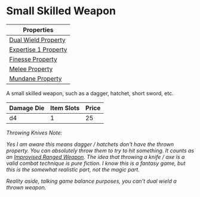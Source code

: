 # Small Skilled Weapon

| Properties                                                                 |
| -------------------------------------------------------------------------- |
| [Dual Wield Property](../../Weapon%20Properties/Dual%20Wield%20Property.md)   |
| [Expertise 1 Property](../../Weapon%20Properties/Expertise%20X%20Property.md) |
| [Finesse Property](../../Weapon%20Properties/Finesse%20Property.md)           |
| [Melee Property](../../Weapon%20Properties/Melee%20Property.md)               |
| [Mundane Property](../../Material%20Properties/Mundane%20Property.md)   |

A small skilled weapon, such as a dagger, hatchet, short sword, etc.

| Damage Die | Item Slots | Price |
| ---------- | ---------- | ----- |
| d4         | 1          | 25    |

*Throwing Knives Note:*

*Yes I am aware this means dagger / hatchets don't have the thrown property. You can absolutely throw them to try to hit something. It counts as an [Improvised Ranged Weapon](../../../Game%20Procedures/Combat/Ranged%20Attack.md#Improvised%20Ranged%20Weapons). The idea that throwing a knife / axe is a valid combat technique is pure fiction. I know this is a fantasy game, but this is the somewhat realistic part, not the magic part.*

*Reality aside, talking game balance purposes, you can't dual wield a thrown weapon.*
